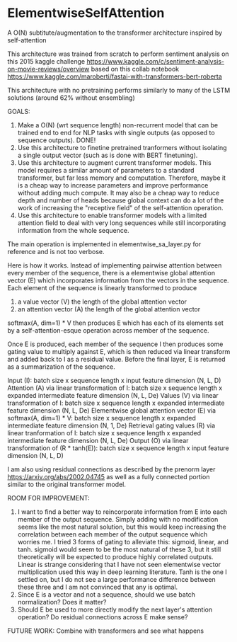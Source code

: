 # ElementwiseSelfAttention
A O(N) subtitute/augmentation to the transformer architecture inspired by self-attention

This architecture was trained from scratch to perform sentiment analysis on this 2015 kaggle challenge https://www.kaggle.com/c/sentiment-analysis-on-movie-reviews/overview based on this collab notebook https://www.kaggle.com/maroberti/fastai-with-transformers-bert-roberta

This architecture with no pretraining performs similarly to many of the LSTM solutions (around 62% without ensembling)

GOALS:
1) Make a O(N) (wrt sequence length) non-recurrent model that can be trained end to end for NLP tasks with single outputs (as opposed to sequence outputs). DONE!
2) Use this architecture to finetine pretrained tranformers without isolating a single output vector (such as is done with BERT finetuning).
3) Use this architecture to augment current transformer models.  This model requires a similar amount of parameters to a standard transformer, but far less memory and computation.  Therefore, maybe it is a cheap way to increase parameters and improve performance without adding much compute.  It may also be a cheap way to reduce depth and number of heads because global context can do a lot of the work of increasing the "receptive field" of the self-attention operation.
4) Use this architecture to enable transformer models with a limited attention field to deal with very long sequences while still incorporating information from the whole sequence.

The main operation is implemented in elementwise_sa_layer.py for reference and is not too verbose.  

Here is how it works. Instead of implementing pairwise attention between every member of the sequence, there is a elementwise global attention vector (E) which incorporates information from the vectors in the sequence.  Each element of the sequence is linearly transformed to produce 

1) a value vector (V) the length of the global attention vector
2) an attention vector (A) the length of the global attention vector

softmax(A, dim=1) * V then produces E which has each of its elements set by a self-attention-esque operation across member of the sequence.

Once E is produced, each member of the sequence I then produces some gating value to multiply against E, which is then reduced via linear transform and added back to I as a residual value.  Before the final layer, E is returned as a summarization of the sequence.

Input (I): batch size x sequence length x input feature dimension (N, L, D)
Attention (A) via linear transformation of I: batch size x sequence length x expanded intermediate feature dimension (N, L, De)
Values (V) via linear transformation of I: batch size x sequence length x expanded intermediate feature dimension (N, L, De)
Elementwise global attention vector (E) via softmax(A, dim=1) * V: batch size x sequence length x expanded intermediate feature dimension (N, 1, De)
Retrieval gating values (R) via linear tranformation of I: batch size x sequence length x expanded intermediate feature dimension (N, L, De)
Output (O) via linear transformation of (R * tanh(E)): batch size x sequence length x input feature dimension (N, L, D)

I am also using residual connections as described by the prenorm layer https://arxiv.org/abs/2002.04745 as well as a fully connected portion similar to the original transformer model.

ROOM FOR IMPROVEMENT:
1. I want to find a better way to reincorporate information from E into each member of the output sequence.  Simply adding with no modification seems like the most natural solution, but this would keep increasing the correlation between each member of the output sequence which worries me. I tried 3 forms of gating to alleviate this: sigmoid, linear, and tanh. sigmoid would seem to be the most natural of these 3, but it still theoretically will be expected to produce highly correlated outputs.  Linear is strange considering that I have not seen elementwise vector multiplication used this way in deep learning literature. Tanh is the one I settled on, but I do not see a large performance difference between these three and I am not convinced that any is optimal.
2. Since E is a vector and not a sequence, should we use batch normalization? Does it matter?  
3. Should E be used to more directly modify the next layer's attention operation? Do residual connections across E make sense?

FUTURE WORK:
Combine with transformers and see what happens
